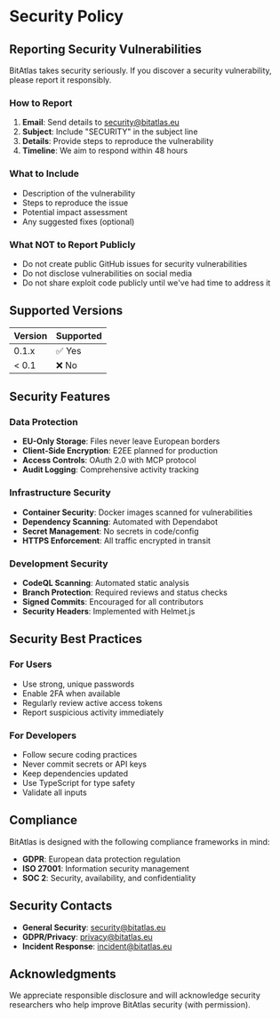 # Security Policy

## Reporting Security Vulnerabilities

BitAtlas takes security seriously. If you discover a security vulnerability, please report it responsibly.

### How to Report

1. **Email**: Send details to security@bitatlas.eu
2. **Subject**: Include "SECURITY" in the subject line
3. **Details**: Provide steps to reproduce the vulnerability
4. **Timeline**: We aim to respond within 48 hours

### What to Include

- Description of the vulnerability
- Steps to reproduce the issue
- Potential impact assessment
- Any suggested fixes (optional)

### What NOT to Report Publicly

- Do not create public GitHub issues for security vulnerabilities
- Do not disclose vulnerabilities on social media
- Do not share exploit code publicly until we've had time to address it

## Supported Versions

| Version | Supported |
|---------|-----------|
| 0.1.x   | ✅ Yes    |
| < 0.1   | ❌ No     |

## Security Features

### Data Protection
- **EU-Only Storage**: Files never leave European borders
- **Client-Side Encryption**: E2EE planned for production
- **Access Controls**: OAuth 2.0 with MCP protocol
- **Audit Logging**: Comprehensive activity tracking

### Infrastructure Security
- **Container Security**: Docker images scanned for vulnerabilities
- **Dependency Scanning**: Automated with Dependabot
- **Secret Management**: No secrets in code/config
- **HTTPS Enforcement**: All traffic encrypted in transit

### Development Security
- **CodeQL Scanning**: Automated static analysis
- **Branch Protection**: Required reviews and status checks
- **Signed Commits**: Encouraged for all contributors
- **Security Headers**: Implemented with Helmet.js

## Security Best Practices

### For Users
- Use strong, unique passwords
- Enable 2FA when available
- Regularly review active access tokens
- Report suspicious activity immediately

### For Developers  
- Follow secure coding practices
- Never commit secrets or API keys
- Keep dependencies updated
- Use TypeScript for type safety
- Validate all inputs

## Compliance

BitAtlas is designed with the following compliance frameworks in mind:

- **GDPR**: European data protection regulation
- **ISO 27001**: Information security management
- **SOC 2**: Security, availability, and confidentiality

## Security Contacts

- **General Security**: security@bitatlas.eu
- **GDPR/Privacy**: privacy@bitatlas.eu
- **Incident Response**: incident@bitatlas.eu

## Acknowledgments

We appreciate responsible disclosure and will acknowledge security researchers who help improve BitAtlas security (with permission).